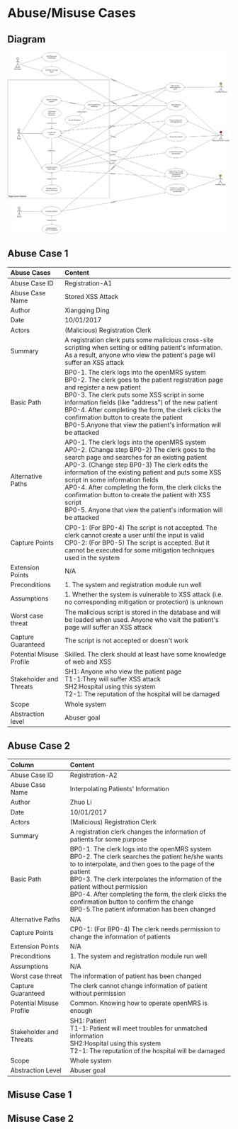 #  Abuse/Misuse Cases #

## Diagram ##

![](https://github.com/genterist/openMRS-Security/blob/master/2-AttackModelling/Diagram.png)

## Abuse Case 1 ##

| Abuse Cases               | Content |
| :---						| :---    |
| Abuse Case ID 			| Registration-A1 |
| Abuse Case Name 			| Stored XSS Attack |
| Author					| Xiangqing Ding |
| Date						| 10/01/2017 |
| Actors					| (Malicious) Registration Clerk |
| Summary					| A registration clerk puts some malicious cross-site scripting when setting or editing patient's information. As a result, anyone who view the patient's page will suffer an XSS attack  |
| Basic Path				| BP0-1. The clerk logs into the openMRS system <br> BP0-2. The clerk goes to the patient registration page and register a new patient <br> BP0-3. The clerk puts some XSS script in some information fields (like "address") of the new patient 	<br> BP0-4. After completing the form, the clerk clicks the confirmation button to create the patient <br> BP0-5.Anyone that view the patient's information will be attacked |
| Alternative Paths			| AP0-1. The clerk logs into the openMRS system <br> AP0-2. (Change step BP0-2) The clerk goes to the search page and searches for an existing patient <br> AP0-3. (Change step BP0-3) The clerk edits the information of the existing patient and puts some XSS script in some information fields	 <br> AP0-4. After completing the form, the clerk clicks the confirmation button to create the patient with XSS script  <br> BP0-5. Anyone that view the patient's information will be attacked |
| Capture Points			| CP0-1: (For BP0-4) The script is not accepted. The clerk cannot create a user until the input is valid  <br> CP0-2: (For BP0-5) The script is accepted. But it cannot be executed for some mitigation techniques used in the system	|
| Extension Points			| N/A	|
| Preconditions				| 1. The system and registration module run well  |
| Assumptions				| 1. Whether the system is vulnerable to XSS attack (i.e. no corresponding mitigation or protection) is unknown		|
| Worst case threat			| The malicious script is stored in the database and will be loaded when used. Anyone who visit the patient's page will suffer an XSS attack	|
| Capture Guaranteed		| The script is not accepted or doesn't work |
| Potential Misuse Profile 	| Skilled. The clerk should at least have some knowledge of web and XSS |
| Stakeholder and Threats	| SH1: Anyone who view the patient page	<br> T1-1:They will suffer XSS attack <br> SH2:Hospital using this system <br> T2-1: The reputation of the hospital will be damaged |
| Scope 					| Whole system |
| Abstraction level 		| Abuser goal  |

 
## Abuse Case 2 ##

| Column                	| Content |
| :---						| :---    |
| Abuse Case ID 			| Registration-A2 |
| Abuse Case Name 			| Interpolating Patients' Information |
| Author					| Zhuo Li |
| Date						| 10/01/2017 |
| Actors					| (Malicious) Registration Clerk |
| Summary					| A registration clerk changes the information of patients for some purpose  |
| Basic Path				| BP0-1. The clerk logs into the openMRS system <br> BP0-2. The clerk searches the patient he/she wants to to interpolate, and then goes to the page of the patient <br> BP0-3. The clerk interpolates the information of the patient without permission <br> BP0-4. After completing the form, the clerk clicks the confirmation button to confirm the change <br> BP0-5.The patient information has been changed |
| Alternative Paths			| N/A |
| Capture Points			| CP0-1: (For BP0-4) The clerk needs permission to change the information of patients	|
| Extension Points			| N/A	|
| Preconditions				| 1. The system and registration module run well  |
| Assumptions				| N/A	|
| Worst case threat			| The information of patient has been changed 	|
| Capture Guaranteed		| The clerk cannot change information of patient without permission |
| Potential Misuse Profile 	| Common. Knowing how to operate openMRS is enough |
| Stakeholder and Threats	| SH1: Patient <br> T1-1: Patient will meet troubles for unmatched information <br> 	SH2:Hospital using this system <br> T2-1: The reputation of the hospital will be damaged	|
| Scope 					| Whole system |
| Abstraction Level 		| Abuser goal  |


## Misuse Case 1 ##
## Misuse Case 2 ##